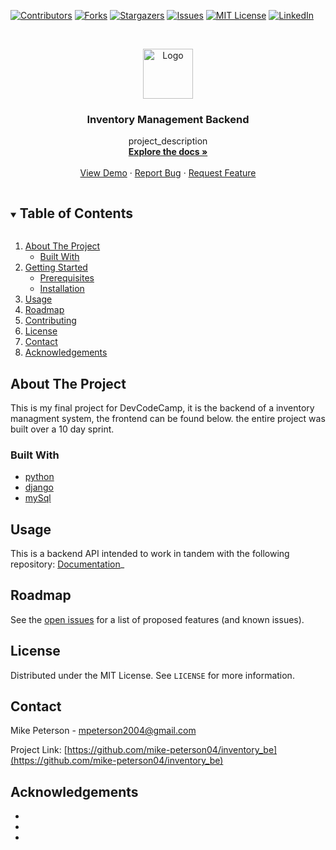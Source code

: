 <!--
*** Thanks for checking out the Best-README-Template. If you have a suggestion
*** that would make this better, please fork the repo and create a pull request
*** or simply open an issue with the tag "enhancement".
*** Thanks again! Now go create something AMAZING! :D
***
***
***
*** To avoid retyping too much info. Do a search and replace for the following:
*** github_username, inventory_be, twitter_handle, email, project_title, project_description
-->



<!-- PROJECT SHIELDS -->
<!--
*** I'm using markdown "reference style" links for readability.
*** Reference links are enclosed in brackets [ ] instead of parentheses ( ).
*** See the bottom of this document for the declaration of the reference variables
*** for contributors-url, forks-url, etc. This is an optional, concise syntax you may use.
*** https://www.markdownguide.org/basic-syntax/#reference-style-links
-->
[![Contributors][contributors-shield]][contributors-url]
[![Forks][forks-shield]][forks-url]
[![Stargazers][stars-shield]][stars-url]
[![Issues][issues-shield]][issues-url]
[![MIT License][license-shield]][license-url]
[![LinkedIn][linkedin-shield]][linkedin-url]



<!-- PROJECT LOGO -->
<br />
<p align="center">
  <a href="https://github.com/mike-peterson04/inventory_be">
    <img src="images/logo.png" alt="Logo" width="80" height="80">
  </a>

  <h3 align="center">Inventory Management Backend</h3>

  <p align="center">
    project_description
    <br />
    <a href="https://github.com/mike-peterson04/inventory_be"><strong>Explore the docs »</strong></a>
    <br />
    <br />
    <a href="https://github.com/mike-peterson04/inventory_be">View Demo</a>
    ·
    <a href="https://github.com/mike-peterson04/inventory_be/issues">Report Bug</a>
    ·
    <a href="https://github.com/mike-peterson04/inventory_be/issues">Request Feature</a>
  </p>
</p>



<!-- TABLE OF CONTENTS -->
<details open="open">
  <summary><h2 style="display: inline-block">Table of Contents</h2></summary>
  <ol>
    <li>
      <a href="#about-the-project">About The Project</a>
      <ul>
        <li><a href="#built-with">Built With</a></li>
      </ul>
    </li>
    <li>
      <a href="#getting-started">Getting Started</a>
      <ul>
        <li><a href="#prerequisites">Prerequisites</a></li>
        <li><a href="#installation">Installation</a></li>
      </ul>
    </li>
    <li><a href="#usage">Usage</a></li>
    <li><a href="#roadmap">Roadmap</a></li>
    <li><a href="#contributing">Contributing</a></li>
    <li><a href="#license">License</a></li>
    <li><a href="#contact">Contact</a></li>
    <li><a href="#acknowledgements">Acknowledgements</a></li>
  </ol>
</details>



<!-- ABOUT THE PROJECT -->
## About The Project

This is my final project for DevCodeCamp, it is the backend of a inventory managment system, the frontend can be found below. the entire project was built over a 10 day sprint.



### Built With

* [python](https://www.python.org/)
* [django](https://www.djangoproject.com/)
* [mySql](https://www.mysql.com/)



<!-- USAGE EXAMPLES -->
## Usage

This is a backend API intended to work in tandem with the following repository:
[Documentation](https://github.com/mike-peterson04/inventory_FE)_



<!-- ROADMAP -->
## Roadmap

See the [open issues](https://github.com/mike-peterson04/inventory_be/issues) for a list of proposed features (and known issues).



<!-- LICENSE -->
## License

Distributed under the MIT License. See `LICENSE` for more information.



<!-- CONTACT -->
## Contact

Mike Peterson -  <a href=mailto:mpeterson2004@gmail.com>mpeterson2004@gmail.com</a>

Project Link: [https://github.com/mike-peterson04/inventory_be](https://github.com/mike-peterson04/inventory_be)



<!-- ACKNOWLEDGEMENTS -->
## Acknowledgements

* []()
* []()
* []()





<!-- MARKDOWN LINKS & IMAGES -->
<!-- https://www.markdownguide.org/basic-syntax/#reference-style-links -->
[contributors-shield]: https://img.shields.io/github/contributors/mike-peterson04/inventory_be.svg?style=for-the-badge
[contributors-url]: https://github.com/mike-peterson04/inventory_be/graphs/contributors
[forks-shield]: https://img.shields.io/github/forks/mike-peterson04/inventory_be.svg?style=for-the-badge
[forks-url]: https://github.com/mike-peterson04/inventory_be/network/members
[stars-shield]: https://img.shields.io/github/stars/mike-peterson04/inventory_be.svg?style=for-the-badge
[stars-url]: https://github.com/mike-peterson04/inventory_be/stargazers
[issues-shield]: https://img.shields.io/github/issues/mike-peterson04/inventory_be.svg?style=for-the-badge
[issues-url]: https://github.com/mike-peterson04/inventory_be/issues
[license-shield]: https://img.shields.io/github/license/mike-peterson04/inventory_be.svg?style=for-the-badge
[license-url]: https://github.com/mike-peterson04/inventory_be/blob/master/LICENSE.txt
[linkedin-shield]: https://img.shields.io/badge/-LinkedIn-black.svg?style=for-the-badge&logo=linkedin&colorB=555
[linkedin-url]: https://www.linkedin.com/in/mike-peterson-5a0b39131/
